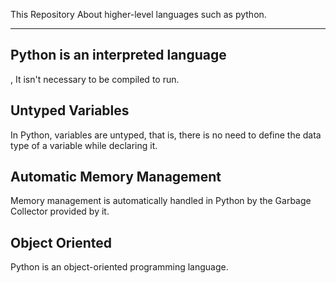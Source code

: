 This Repository About higher-level languages such as python.
_______________________________________________________________________________________
<h2>Python is an interpreted language</h2>,
It isn't necessary to be compiled to run. 

<h2>Untyped Variables</h2>
In Python, variables are untyped,  that is, there is no need to define the data type of a variable while declaring it.

<h2>Automatic Memory Management</h2>
Memory management is automatically handled in Python by the Garbage Collector provided by it.

<h2>Object Oriented</h2>
Python is an object-oriented programming language.
